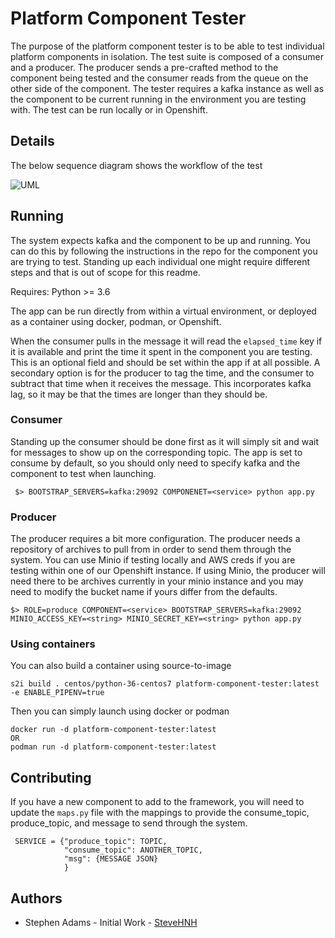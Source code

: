 # Platform Component Tester

The purpose of the platform component tester is to be able to test individual platform components in isolation. The test suite is composed of a consumer and a producer. The producer sends a pre-crafted method to the component being tested and the consumer reads from the queue on the other side of the component. The tester requires a kafka instance as well as the component to be current running in the environment you are testing with. The test can be run locally or in Openshift.

## Details

The below sequence diagram shows the workflow of the test

![UML](http://www.plantuml.com/plantuml/png/RP31JlGm38JlVGhV_jE-m1vMA_rd48Wz8g4ecRH6RHpPRX5lZy9kLbHmS-jlnfavcmVrTPdfQGwUHHVwBqkLWk9qWJbqg46T8zTGdAfAMYDqG77sp_xzvb8vxaY3RXpHmIZ5rkKFi6zqwDw7qyxrI2yeYQmYSkP82yp227AXgzcZE4Xvd9maKtSvqcN27MQZG553TYHocDytxwjvywh1ZBOmSmhEKbwB2R4tOHRz29gG6kOJI7o2ad72i7lfuNGBVVnH8fSHvjQ4kyF3ZJsSUZKzxVK_6KgotsbtT1Utk7qYHGHl-3xPzTUIPkJMqGtj7Ts5R6tEFAwAH58eKEASeIt7mpEDAcljnII1bNzEia7dK4aHPd8DENCSpYXfNURX2m00 "Platform Component Tester")

## Running

The system expects kafka and the component to be up and running. You can do this by following the instructions in the repo for the component you are trying to test. Standing up each individual one might require different steps and that is out of scope for this readme.

Requires: 
Python >= 3.6 

The app can be run directly from within a virtual environment, or deployed as a container using docker, podman, or Openshift.

When the consumer pulls in the message it will read the `elapsed_time` key if it is available and print the time it spent in the component you are testing. This is an optional field and should be set within the app if at all possible. A secondary option is for the producer to tag the time, and the consumer to subtract that time when it receives the message. This incorporates kafka lag, so it may be that the times are longer than they should be.

### Consumer

Standing up the consumer should be done first as it will simply sit and wait for messages to show up on the corresponding topic. The app is set to consume by default, so you should only need to specify kafka and the component to test when launching.

     $> BOOTSTRAP_SERVERS=kafka:29092 COMPONENET=<service> python app.py
    
### Producer

The producer requires a bit more configuration. The producer needs a repository of archives to pull from in order to send them through the system. You can use Minio if testing locally and AWS creds if you are testing within one of our Openshift instance. If using Minio, the producer will need there to be archives currently in your minio instance and you may need to modify the bucket name if yours differ from the defaults.

    $> ROLE=produce COMPONENT=<service> BOOTSTRAP_SERVERS=kafka:29092 MINIO_ACCESS_KEY=<string> MINIO_SECRET_KEY=<string> python app.py

### Using containers

You can also build a container using source-to-image

    s2i build . centos/python-36-centos7 platform-component-tester:latest -e ENABLE_PIPENV=true

Then you can simply launch using docker or podman

    docker run -d platform-component-tester:latest
    OR
    podman run -d platform-component-tester:latest

## Contributing

If you have a new component to add to the framework, you will need to update the `maps.py` file with the mappings to provide the consume_topic, produce_topic, and message to send through the system.

     SERVICE = {"produce_topic": TOPIC,
                "consume_topic": ANOTHER_TOPIC,
                "msg": {MESSAGE JSON}
                }

## Authors

* Stephen Adams - Initial Work - [SteveHNH](https://www.github.com/SteveHNH)
